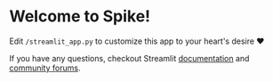 # Welcome to Spike!

Edit `/streamlit_app.py` to customize this app to your heart's desire :heart:

If you have any questions, checkout Streamlit [documentation](https://docs.streamlit.io) and [community
forums](https://discuss.streamlit.io).
